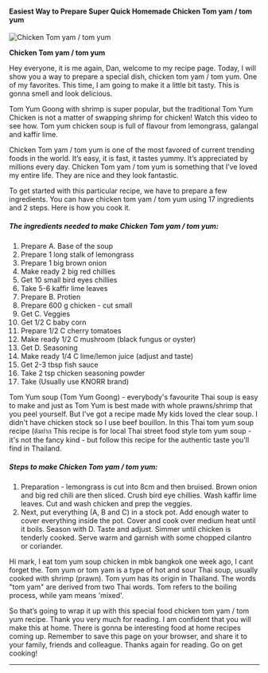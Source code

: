             

#### Easiest Way to Prepare Super Quick Homemade Chicken Tom yam / tom yum

![Chicken Tom yam / tom yum](https://img-global.cpcdn.com/recipes/d061f8b6bf566e02/751x532cq70/chicken-tom-yam-tom-yum-recipe-main-photo.jpg)

**Chicken Tom yam / tom yum**

Hey everyone, it is me again, Dan, welcome to my recipe page. Today, I will show you a way to prepare a special dish, chicken tom yam / tom yum. One of my favorites. This time, I am going to make it a little bit tasty. This is gonna smell and look delicious.

Tom Yum Goong with shrimp is super popular, but the traditional Tom Yum Chicken is not a matter of swapping shrimp for chicken! Watch this video to see how. Tom yum chicken soup is full of flavour from lemongrass, galangal and kaffir lime.

Chicken Tom yam / tom yum is one of the most favored of current trending foods in the world. It’s easy, it is fast, it tastes yummy. It’s appreciated by millions every day. Chicken Tom yam / tom yum is something that I’ve loved my entire life. They are nice and they look fantastic.

To get started with this particular recipe, we have to prepare a few ingredients. You can have chicken tom yam / tom yum using 17 ingredients and 2 steps. Here is how you cook it.

##### The ingredients needed to make Chicken Tom yam / tom yum:

1.  Prepare A. Base of the soup
2.  Prepare 1 long stalk of lemongrass
3.  Prepare 1 big brown onion
4.  Make ready 2 big red chillies
5.  Get 10 small bird eyes chillies
6.  Take 5-6 kaffir lime leaves
7.  Prepare B. Protien
8.  Prepare 600 g chicken - cut small
9.  Get C. Veggies
10.  Get 1/2 C baby corn
11.  Prepare 1/2 C cherry tomatoes
12.  Make ready 1/2 C mushroom (black fungus or oyster)
13.  Get D. Seasoning
14.  Make ready 1/4 C lime/lemon juice (adjust and taste)
15.  Get 2-3 tbsp fish sauce
16.  Take 2 tsp chicken seasoning powder
17.  Take (Usually use KNORR brand)

Tom Yum soup (Tom Yum Goong) - everybody's favourite Thai soup is easy to make and just as Tom Yum is best made with whole prawns/shrimp that you peel yourself. But I've got a recipe made My kids loved the clear soup. I didn't have chicken stock so I use beef bouillon. In this Thai tom yum soup recipe (ต้มยำก This recipe is for local Thai street food style tom yum soup - it's not the fancy kind - but follow this recipe for the authentic taste you'll find in Thailand.

##### Steps to make Chicken Tom yam / tom yum:

1.  Preparation - lemongrass is cut into 8cm and then bruised. Brown onion and big red chili are then sliced. Crush bird eye chillies. Wash kaffir lime leaves. Cut and wash chicken and prep the veggies.
2.  Next, put everything (A, B and C) in a stock pot. Add enough water to cover everything inside the pot. Cover and cook over medium heat until it boils. Season with D. Taste and adjust. Simmer until chicken is tenderly cooked. Serve warm and garnish with some chopped cilantro or coriander.

Hi mark, I eat tom yum soup chicken in mbk bangkok one week ago, I cant forget the. Tom yum or tom yam is a type of hot and sour Thai soup, usually cooked with shrimp (prawn). Tom yum has its origin in Thailand. The words "tom yam" are derived from two Thai words. Tom refers to the boiling process, while yam means 'mixed'.

So that’s going to wrap it up with this special food chicken tom yam / tom yum recipe. Thank you very much for reading. I am confident that you will make this at home. There is gonna be interesting food at home recipes coming up. Remember to save this page on your browser, and share it to your family, friends and colleague. Thanks again for reading. Go on get cooking!

* * *